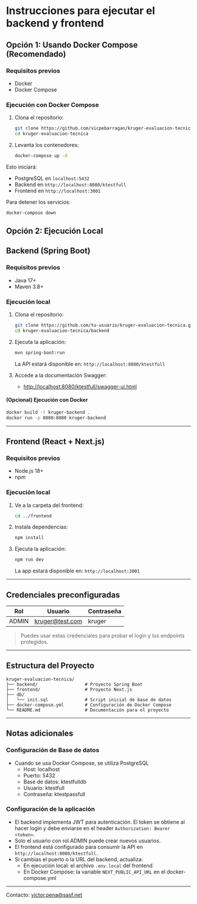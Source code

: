 # Instrucciones para ejecutar el backend y frontend

## Opción 1: Usando Docker Compose (Recomendado)

### Requisitos previos
- Docker
- Docker Compose

### Ejecución con Docker Compose

1. Clona el repositorio:
   ```bash
   git clone https://github.com/vicpebarragan/kruger-evaluacion-tecnica.git
   cd kruger-evaluacion-tecnica
   ```

2. Levanta los contenedores:
   ```bash
   docker-compose up -d
   ```

Esto iniciará:
- PostgreSQL en `localhost:5432`
- Backend en `http://localhost:8080/ktestfull`
- Frontend en `http://localhost:3001`

Para detener los servicios:
```bash
docker-compose down
```

## Opción 2: Ejecución Local

## Backend (Spring Boot)

### Requisitos previos
- Java 17+
- Maven 3.8+

### Ejecución local

1. Clona el repositorio:
   ```bash
   git clone https://github.com/tu-usuario/kruger-evaluacion-tecnica.git
   cd kruger-evaluacion-tecnica/backend
   ```

2. Ejecuta la aplicación:
   ```bash
   mvn spring-boot:run
   ```
   La API estará disponible en: `http://localhost:8080/ktestfull`

3. Accede a la documentación Swagger:
   - [http://localhost:8080/ktestfull/swagger-ui.html](http://localhost:8080/ktestfull/swagger-ui.html)

#### (Opcional) Ejecución con Docker
```bash
docker build -t kruger-backend .
docker run -p 8080:8080 kruger-backend
```

---

## Frontend (React + Next.js)

### Requisitos previos
- Node.js 18+
- npm

### Ejecución local

1. Ve a la carpeta del frontend:
   ```bash
   cd ../frontend
   ```

2. Instala dependencias:
   ```bash
   npm install
   ```

3. Ejecuta la aplicación:
   ```bash
   npm run dev
   ```
   La app estará disponible en: `http://localhost:3001`

---

## Credenciales preconfiguradas

| Rol   | Usuario        | Contraseña |
|-------|---------------|------------|
| ADMIN | kruger@test.com | kruger   |

> Puedes usar estas credenciales para probar el login y los endpoints protegidos.

---

## Estructura del Proyecto

```
kruger-evaluacion-tecnica/
├── backend/                  # Proyecto Spring Boot
├── frontend/                 # Proyecto Next.js
├── db/
│   └── init.sql              # Script inicial de base de datos
├── docker-compose.yml        # Configuración de Docker Compose
└── README.md                 # Documentación para el proyecto
```

---

## Notas adicionales

### Configuración de Base de datos
- Cuando se usa Docker Compose, se utiliza PostgreSQL
  - Host: localhost
  - Puerto: 5432
  - Base de datos: ktestfulldb
  - Usuario: ktestfull
  - Contraseña: ktestpassfull

### Configuración de la aplicación
- El backend implementa JWT para autenticación. El token se obtiene al hacer login y debe enviarse en el header `Authorization: Bearer <token>`.
- Solo el usuario con rol ADMIN puede crear nuevos usuarios.
- El frontend está configurado para consumir la API en `http://localhost:8080/ktestfull`.
- Si cambias el puerto o la URL del backend, actualiza:
  - En ejecución local: el archivo `.env.local` del frontend
  - En Docker Compose: la variable `NEXT_PUBLIC_API_URL` en el docker-compose.yml

---

Contacto: victor.pena@sasf.net
